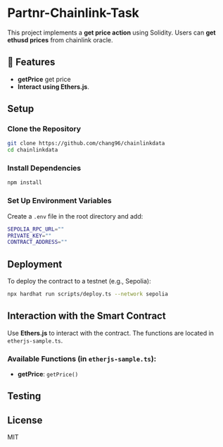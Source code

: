 # Partnr-Chainlink-Task

This project implements a **get price action** using Solidity. Users can **get ethusd prices** from chainlink oracle.

## 🚀 Features

- **getPrice** get price
- **Interact using Ethers.js**.

## Setup

### Clone the Repository
```sh
git clone https://github.com/chang96/chainlinkdata
cd chainlinkdata
```

### Install Dependencies
```sh
npm install
```

### Set Up Environment Variables
Create a `.env` file in the root directory and add:
```sh
SEPOLIA_RPC_URL=""
PRIVATE_KEY=""
CONTRACT_ADDRESS=""
```

## Deployment
To deploy the contract to a testnet (e.g., Sepolia):
```sh
npx hardhat run scripts/deploy.ts --network sepolia
```

## Interaction with the Smart Contract

Use **Ethers.js** to interact with the contract. The functions are located in `etherjs-sample.ts`.

### Available Functions (in `etherjs-sample.ts`):

- **getPrice**: `getPrice()`

## Testing


## License

MIT

